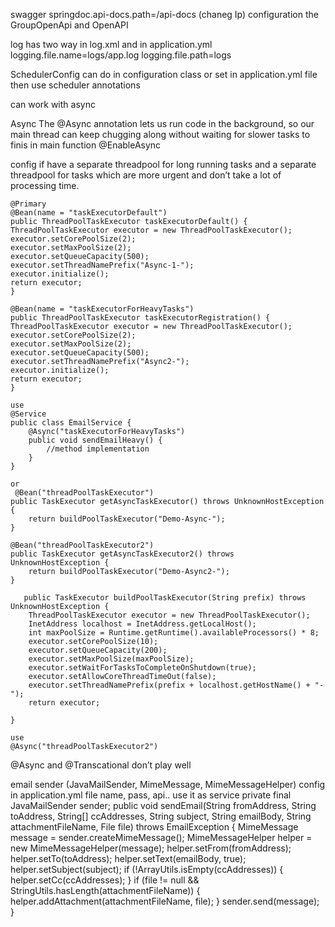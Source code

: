 
swagger
    springdoc.api-docs.path=/api-docs (chaneg Ip)
    configuration the GroupOpenApi and OpenAPI 

log has two way in log.xml and in application.yml
    logging.file.name=logs/app.log
    logging.file.path=logs


SchedulerConfig 
 can do in configuration class or set in application.yml file then use scheduler annotations

can work with async

Async
The @Async annotation lets us run code in the background, so our main thread can keep chugging along without waiting for slower tasks to finis
in main function 
@EnableAsync

config if have a separate threadpool for long running tasks and a separate threadpool for tasks which are more urgent and don’t take a lot of processing time.

    @Primary
    @Bean(name = "taskExecutorDefault")
    public ThreadPoolTaskExecutor taskExecutorDefault() {
    ThreadPoolTaskExecutor executor = new ThreadPoolTaskExecutor();
    executor.setCorePoolSize(2);
    executor.setMaxPoolSize(2);
    executor.setQueueCapacity(500);
    executor.setThreadNamePrefix("Async-1-");
    executor.initialize();
    return executor;
    }

    @Bean(name = "taskExecutorForHeavyTasks")
    public ThreadPoolTaskExecutor taskExecutorRegistration() {
    ThreadPoolTaskExecutor executor = new ThreadPoolTaskExecutor();
    executor.setCorePoolSize(2);
    executor.setMaxPoolSize(2);
    executor.setQueueCapacity(500);
    executor.setThreadNamePrefix("Async2-");
    executor.initialize();
    return executor;
    }

    use
    @Service
    public class EmailService {
        @Async("taskExecutorForHeavyTasks")
        public void sendEmailHeavy() {
            //method implementation
        }
    }

    or 
     @Bean("threadPoolTaskExecutor")
    public TaskExecutor getAsyncTaskExecutor() throws UnknownHostException {
        return buildPoolTaskExecutor("Demo-Async-");
    }

    @Bean("threadPoolTaskExecutor2")
    public TaskExecutor getAsyncTaskExecutor2() throws UnknownHostException {
        return buildPoolTaskExecutor("Demo-Async2-");
    }

       public TaskExecutor buildPoolTaskExecutor(String prefix) throws UnknownHostException {
        ThreadPoolTaskExecutor executor = new ThreadPoolTaskExecutor();
        InetAddress localhost = InetAddress.getLocalHost();
        int maxPoolSize = Runtime.getRuntime().availableProcessors() * 8;
        executor.setCorePoolSize(10);
        executor.setQueueCapacity(200);
        executor.setMaxPoolSize(maxPoolSize);
        executor.setWaitForTasksToCompleteOnShutdown(true);
        executor.setAllowCoreThreadTimeOut(false);
        executor.setThreadNamePrefix(prefix + localhost.getHostName() + "-");
        return executor;

    }

    use 
    @Async("threadPoolTaskExecutor2")

@Async and @Transcational don’t play well

email sender (JavaMailSender, MimeMessage, MimeMessageHelper)
    config in application.yml file name, pass, api..
    use it as service
    private final JavaMailSender sender;
    public void sendEmail(String fromAddress, String toAddress, String[] ccAddresses, String subject,
    String emailBody, String attachmentFileName, File file) throws EmailException
    {
       MimeMessage message = sender.createMimeMessage();
            MimeMessageHelper helper = new MimeMessageHelper(message);
            helper.setFrom(fromAddress);
            helper.setTo(toAddress);
            helper.setText(emailBody, true);
            helper.setSubject(subject);
            if (!ArrayUtils.isEmpty(ccAddresses)) {
                helper.setCc(ccAddresses);
            }
            if (file != null && StringUtils.hasLength(attachmentFileName)) {
                helper.addAttachment(attachmentFileName, file);
            }
            sender.send(message);
    }

    

